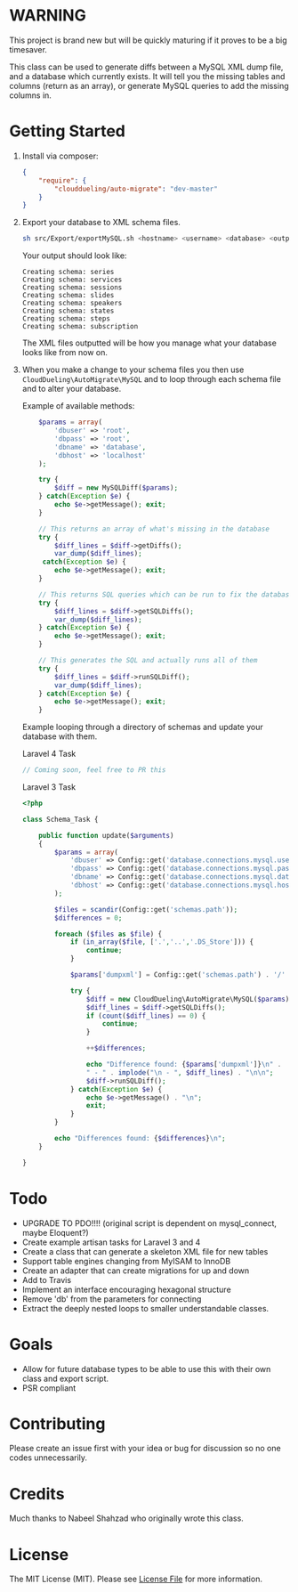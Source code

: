 # WARNING

This project is brand new but will be quickly maturing if it proves to be a big timesaver.

This class can be used to generate diffs between a MySQL XML dump
file, and a database which currently exists. It will tell you the missing
tables and columns (return as an array), or generate MySQL queries to add the
missing columns in.

# Getting Started

1. Install via composer:

    ```json
    {
        "require": {
            "clouddueling/auto-migrate": "dev-master"
        }
    }
    ```

1. Export your database to XML schema files.

    ```bash
    sh src/Export/exportMySQL.sh <hostname> <username> <database> <output_dir>
    ```

    Your output should look like:

    ```
    Creating schema: series
    Creating schema: services
    Creating schema: sessions
    Creating schema: slides
    Creating schema: speakers
    Creating schema: states
    Creating schema: steps
    Creating schema: subscription
    ```

    The XML files outputted will be how you manage what your database looks like from now on.

1. When you make a change to your schema files you then use `CloudDueling\AutoMigrate\MySQL` and to loop through each schema file and to alter your database.

    Example of available methods:

    ```php
        $params = array(
            'dbuser' => 'root',
            'dbpass' => 'root',
            'dbname' => 'database',
            'dbhost' => 'localhost'
        );

        try {
            $diff = new MySQLDiff($params);
        } catch(Exception $e) {
            echo $e->getMessage(); exit;
        }

        // This returns an array of what's missing in the database
        try {
            $diff_lines = $diff->getDiffs();
            var_dump($diff_lines);
         catch(Exception $e) {
            echo $e->getMessage(); exit;
        }

        // This returns SQL queries which can be run to fix the database
        try {
            $diff_lines = $diff->getSQLDiffs();
            var_dump($diff_lines);
        } catch(Exception $e) {
            echo $e->getMessage(); exit;
        }

        // This generates the SQL and actually runs all of them
        try {
            $diff_lines = $diff->runSQLDiff();
            var_dump($diff_lines);
        } catch(Exception $e) {
            echo $e->getMessage(); exit;
        }
    ```

    Example looping through a directory of schemas and update your database with them.

    Laravel 4 Task
    ```php
    // Coming soon, feel free to PR this
    ```

    Laravel 3 Task
    ```php
    <?php

    class Schema_Task {

        public function update($arguments)
        {
            $params = array(
                'dbuser' => Config::get('database.connections.mysql.username'),
                'dbpass' => Config::get('database.connections.mysql.password'),
                'dbname' => Config::get('database.connections.mysql.database'),
                'dbhost' => Config::get('database.connections.mysql.host')
            );

            $files = scandir(Config::get('schemas.path'));
            $differences = 0;

            foreach ($files as $file) {
                if (in_array($file, ['.','..','.DS_Store'])) {
                    continue;
                }

                $params['dumpxml'] = Config::get('schemas.path') . '/' . $file;

                try {
                    $diff = new CloudDueling\AutoMigrate\MySQL($params);
                    $diff_lines = $diff->getSQLDiffs();
                    if (count($diff_lines) == 0) {
                        continue;
                    }

                    ++$differences;

                    echo "Difference found: {$params['dumpxml']}\n" .
                    " - " . implode("\n - ", $diff_lines) . "\n\n";
                    $diff->runSQLDiff();
                } catch(Exception $e) {
                    echo $e->getMessage() . "\n";
                    exit;
                }
            }

            echo "Differences found: {$differences}\n";
        }

    }
    ```

# Todo
 - UPGRADE TO PDO!!!! (original script is dependent on mysql_connect, maybe Eloquent?)
 - Create example artisan tasks for Laravel 3 and 4
 - Create a class that can generate a skeleton XML file for new tables
 - Support table engines changing from MyISAM to InnoDB
 - Create an adapter that can create migrations for up and down
 - Add to Travis
 - Implement an interface encouraging hexagonal structure
 - Remove 'db' from the parameters for connecting
 - Extract the deeply nested loops to smaller understandable classes.

# Goals
 - Allow for future database types to be able to use this with their own class and export script.
 - PSR compliant

# Contributing

Please create an issue first with your idea or bug for discussion so no one codes unnecessarily.

# Credits

Much thanks to Nabeel Shahzad who originally wrote this class.

# License

The MIT License (MIT). Please see [License File](https://github.com/clouddueling/auto-migrate/blob/master/LICENSE) for more information.

